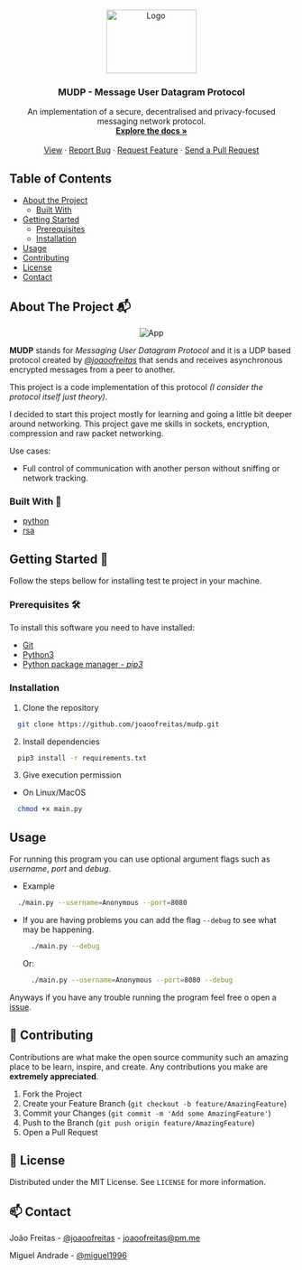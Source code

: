 <!-- PROJECT LOGO -->
<br />
<p align="center">
  <a href="https://github.com/joaoofreitas/mudp"/>
    <img src="https://user-images.githubusercontent.com/31630346/109370669-36d21880-7899-11eb-97cb-2f759caf0ec6.png" alt="Logo" width="160" height="113">
  </a>

  <h3 align="center">MUDP - Message User Datagram Protocol</h3>

  <p align="center">
    An implementation of a secure, decentralised and privacy-focused messaging network protocol.
    <br />
    <a href="https://github.com/joaoofreitas/mudp/"><strong>Explore the docs »</strong></a>
    <br />
    <br />
    <a href="https://github.com/joaoofreitas/mudp/">View</a>
    ·
    <a href="https://github.com/joaoofreitas/mudp/issues">Report Bug</a>
    ·
    <a href="https://github.com/joaoofreitas/mudp/issues">Request Feature</a>
    ·
    <a href="https://github.com/joaoofreitas/mudp/pulls">Send a Pull Request</a>
  </p>
</p>


## Table of Contents 

* [About the Project](#about-the-project)
  * [Built With](#built-with)
* [Getting Started](#getting-started)
  * [Prerequisites](#prerequisites)
  * [Installation](#installation)
* [Usage](#usage)
* [Contributing](#contributing)
* [License](#license)
* [Contact](#contact)



<!-- ABOUT THE PROJECT -->
## About The Project 📬

<p align="center">
  <img src="https://user-images.githubusercontent.com/31630346/109371170-9c270900-789b-11eb-8a9e-58391746aceb.gif" alt="App">
</p>


__MUDP__ stands for _Messaging User Datagram Protocol_ and it is a UDP based protocol created by [_@joaoofreitas_](https://github.com/joaoofreitas) that sends and receives asynchronous encrypted messages from a peer to another.

This project is a code implementation of this protocol _(I consider the protocol itself just theory)_.

I decided to start this project mostly for learning and going a little bit deeper around networking. This project gave me skills in sockets, encryption, compression and raw packet networking.

Use cases:

- Full control of communication with another person without sniffing or network tracking.

### Built With 🐍

- [python](https://www.python.org)
- [rsa](https://pypi.org/project/rsa/)

## Getting Started 🏁

Follow the steps bellow for installing test te project in your machine.

### Prerequisites 🛠

To install this software you need to have installed:
  - [Git](https://git-scm.com/downloads)
  - [Python3](https://www.python.org)
  - [Python package manager - _pip3_](https://pip.pypa.io/en/stable/installing/)

### Installation 

1. Clone the repository
```sh
  git clone https://github.com/joaoofreitas/mudp.git
```
2. Install dependencies
```sh
  pip3 install -r requirements.txt
```

3. Give execution permission

- On Linux/MacOS
```sh
  chmod +x main.py
```

<!-- USAGE EXAMPLES -->
## Usage
For running this program you can use optional argument flags such as _username_, _port_ and _debug_.

- Example
```sh
  ./main.py --username=Anonymous --port=8080
```
- If you are having problems you can add the flag `--debug` to see what may be happening.
  ```sh
    ./main.py --debug
  ```
  Or:
  ```sh
    ./main.py --username=Anonymous --port=8080 --debug
  ```

Anyways if you have any trouble running the program feel free o open a [issue](https://github.com/joaoofreitas/mudp/issues).

<!-- CONTRIBUTING -->
## 🤝 Contributing

Contributions are what make the open source community such an amazing place to be learn, inspire, and create. Any contributions you make are **extremely appreciated**.

1. Fork the Project
2. Create your Feature Branch (`git checkout -b feature/AmazingFeature`)
3. Commit your Changes (`git commit -m 'Add some AmazingFeature'`)
4. Push to the Branch (`git push origin feature/AmazingFeature`)
5. Open a Pull Request



<!-- LICENSE -->
## 📝 License
Distributed under the MIT License. See `LICENSE` for more information.

<!-- CONTACT -->
## 📫 Contact

João Freitas - [@joaoofreitas](https://github.com/joaoofreitas) - joaoofreitas@pm.me

Miguel Andrade - [@miguel1996](https://github.com/miguel1996)
